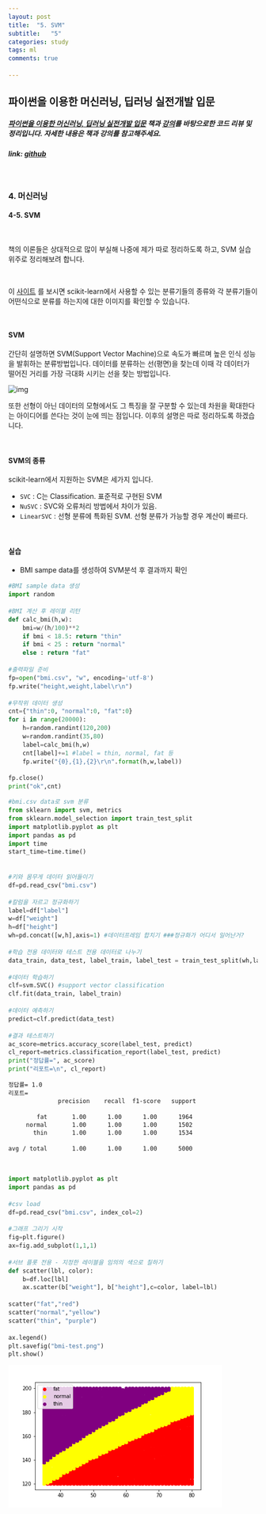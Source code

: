 ```yaml
---
layout: post
title:  "5. SVM"
subtitle:   "5"
categories: study
tags: ml
comments: true

---
```




## 파이썬을 이용한 머신러닝, 딥러닝 실전개발 입문

##### [파이썬을 이용한 머신러닝, 딥러닝 실전개발 입문](http://wikibook.co.kr/python-machine-learning/) 책과 [강의](https://www.youtube.com/playlist?list=PLBXuLgInP-5m_vn9ycXHRl7hlsd1huqmS)를 바탕으로한 코드 리뷰 및 정리입니다. 자세한 내용은 책과 강의를 참고해주세요.

##### link: [*github*](https://github.com/Yeo0/Machine-Learning/blob/master/4-4.%20%EC%99%B8%EA%B5%AD%EC%96%B4%20%EB%AC%B8%EC%9E%A5%20%ED%8C%90%EB%B3%84.ipynb)

<br/>

### 4. 머신러닝

#### 4-5. SVM

<br/>

책의 이론들은 상대적으로 많이 부실해 나중에 제가 따로 정리하도록 하고, SVM 실습 위주로 정리해보려 합니다.

<br/>

이 [사이트](http://scikit-learn.org/stable/auto_examples/classification/plot_classifier_comparison.html#sphx-glr-auto-examples-classification-plot-classifier-comparison-py) 를 보시면 scikit-learn에서 사용할 수 있는 분류기들의 종류와 각 분류기들이 어떤식으로 분류를 하는지에 대한 이미지를 확인할 수 있습니다.

<br/>

#### SVM

간단히 설명하면 SVM(Support Vector Machine)으로 속도가 빠르며 높은 인식 성능을 발휘하는 분류방법입니다. 데이터를 분류하는 선(평면)을 찾는데 이때 각 데이터가 떨어진 거리를 가장 극대화 시키는 선을 찾는 방법입니다. 

![img](http://i.imgur.com/DrcoGVQ.png)

또한 선형이 아닌 데이터의 모형에서도 그 특징을 잘 구분할 수 있는데 차원을 확대한다는 아이디어를 쓴다는 것이 눈에 띄는 점입니다. 이후의 설명은 따로 정리하도록 하겠습니다.

<br/>

#### SVM의 종류

scikit-learn에서 지원하는 SVM은 세가지 입니다.

- `SVC` : C는 Classification. 표준적로 구현된 SVM
- `NuSVC` : SVC와 오류처리 방법에서 차이가 있음.
- `LinearSVC` : 선형 분류에 특화된 SVM. 선형 분류가 가능할 경우 계산이 빠르다.

<br/>

#### 실습

- BMI sampe data를 생성하여 SVM분석 후 결과까지 확인

```python
#BMI sample data 생성
import random

#BMI 계산 후 레이블 리턴
def calc_bmi(h,w):
    bmi=w/(h/100)**2
    if bmi < 18.5: return "thin"
    if bmi < 25 : return "normal"
    else : return "fat"

#출력파일 준비
fp=open("bmi.csv", "w", encoding='utf-8')
fp.write("height,weight,label\r\n")

#무작위 데이터 생성
cnt={"thin":0, "normal":0, "fat":0}
for i in range(20000):
    h=random.randint(120,200)
    w=random.randint(35,80)
    label=calc_bmi(h,w)
    cnt[label]+=1 #label = thin, normal, fat 등
    fp.write("{0},{1},{2}\r\n".format(h,w,label))
    
fp.close()
print("ok",cnt) 
```

```python
#bmi.csv data로 svm 분류
from sklearn import svm, metrics
from sklearn.model_selection import train_test_split
import matplotlib.pyplot as plt
import pandas as pd
import time
start_time=time.time()


#키와 몸무게 데이터 읽어들이기
df=pd.read_csv("bmi.csv")

#칼럼을 자르고 정규화하기
label=df["label"]
w=df["weight"]
h=df["height"]
wh=pd.concat([w,h],axis=1) #데이터프레임 합치기 ###정규화가 어디서 일어난거?

#학습 전용 데이터와 테스트 전용 데이터로 나누기
data_train, data_test, label_train, label_test = train_test_split(wh,label)

#데이터 학습하기
clf=svm.SVC() #support vector classification
clf.fit(data_train, label_train)

#데이터 예측하기
predict=clf.predict(data_test)

#결과 테스트하기 
ac_score=metrics.accuracy_score(label_test, predict)
cl_report=metrics.classification_report(label_test, predict)
print("정답률=", ac_score)
print("리포트=\n", cl_report)
```

```
정답률= 1.0
리포트=
              precision    recall  f1-score   support

        fat       1.00      1.00      1.00      1964
     normal       1.00      1.00      1.00      1502
       thin       1.00      1.00      1.00      1534

avg / total       1.00      1.00      1.00      5000
```

<br/>

```python
import matplotlib.pyplot as plt
import pandas as pd

#csv load
df=pd.read_csv("bmi.csv", index_col=2)

#그래프 그리기 시작
fig=plt.figure()
ax=fig.add_subplot(1,1,1)

#서브 플롯 전용 - 지정한 레이블을 임의의 색으로 칠하기
def scatter(lbl, color):
    b=df.loc[lbl]
    ax.scatter(b["weight"], b["height"],c=color, label=lbl)
    
scatter("fat","red")
scatter("normal","yellow")
scatter("thin", "purple")

ax.legend()
plt.savefig("bmi-test.png")
plt.show()
```

![img](/assets/img/bmi-test.png)
